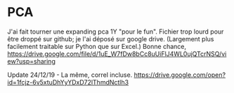 # PCA
J'ai fait tourner une expanding pca 1Y "pour le fun". 
Fichier trop lourd pour être droppé sur github; je l'ai déposé sur google drive.
(Largement plus facilement traitable sur Python que sur Excel.)
Bonne chance, 
https://drive.google.com/file/d/1uE_W7fDw8bCc8uUiFlJ4WL0ujQTcrNSQ/view?usp=sharing

Update 24/12/19 - La même, correl incluse.
https://drive.google.com/open?id=1fcjz-6v5xtuDhYyYDxD72lThmdNctlh3
